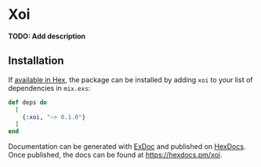 # Xoi

**TODO: Add description**

## Installation

If [available in Hex](https://hex.pm/docs/publish), the package can be installed
by adding `xoi` to your list of dependencies in `mix.exs`:

```elixir
def deps do
  [
    {:xoi, "~> 0.1.0"}
  ]
end
```

Documentation can be generated with [ExDoc](https://github.com/elixir-lang/ex_doc)
and published on [HexDocs](https://hexdocs.pm). Once published, the docs can
be found at <https://hexdocs.pm/xoi>.

